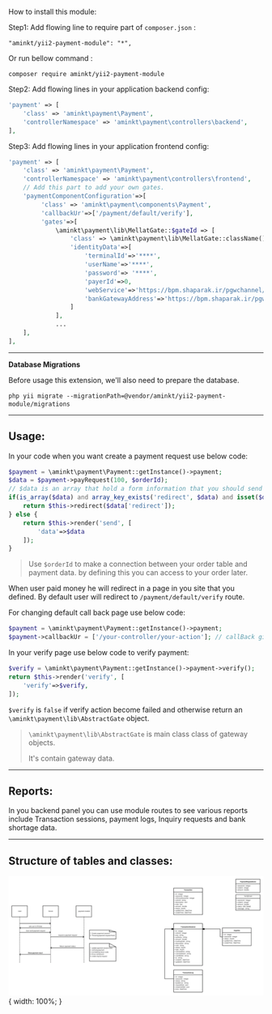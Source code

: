 How to install this module:

Step1: Add flowing line to require part of `composer.json` :
```
"aminkt/yii2-payment-module": "*",
```

Or run bellow command  :
```
composer require aminkt/yii2-payment-module
```

Step2: Add flowing lines in your application backend config:

```php
'payment' => [
    'class' => 'aminkt\payment\Payment',
    'controllerNamespace' => 'aminkt\payment\controllers\backend',
],
```

Step3: Add flowing lines in your application frontend config:

```php
'payment' => [
    'class' => 'aminkt\payment\Payment',
    'controllerNamespace' => 'aminkt\payment\controllers\frontend',
    // Add this part to add your own gates.
    'paymentComponentConfiguration'=>[
         'class' => 'aminkt\payment\components\Payment',
         'callbackUr'=>['/payment/default/verify'],
         'gates'=>[
             \aminkt\payment\lib\MellatGate::$gateId => [
                 'class' => \aminkt\payment\lib\MellatGate::className(),
                 'identityData'=>[
                     'terminalId'=>'****',
                     'userName'=>'****',
                     'password'=> '****',
                     'payerId'=>0,
                     'webService'=>'https://bpm.shaparak.ir/pgwchannel/services/pgw?wsdl',
                     'bankGatewayAddress'=>'https://bpm.shaparak.ir/pgwchannel/startpay.mellat',
                 ]
             ],
             ...
    ],
],
```

---
**Database Migrations**

Before usage this extension, we'll also need to prepare the database.

```
php yii migrate --migrationPath=@vendor/aminkt/yii2-payment-module/migrations
```

---
Usage:
---
In your code when you want create a payment request use below code:
```php
$payment = \aminkt\payment\Payment::getInstance()->payment;
$data = $payment->payRequest(100, $orderId);
// $data is an array that hold a form information that you should send to bank gateway
if(is_array($data) and array_key_exists('redirect', $data) and isset($data['redirect'])){
    return $this->redirect($data['redirect']);
} else {
    return $this->render('send', [
        'data'=>$data
    ]);
}
```

> Use `$orderId` to make a connection between your order table and payment data. by defining this you can access to your order later.

When user paid money he will redirect in a page in you site that you defined.
By default user will redirect to `/payment/default/verify` route.

For changing default call back page use below code:

```php
$payment = \aminkt\payment\Payment::getInstance()->payment;
$payment->callbackUr = ['/your-controller/your-action']; // callBack give an array defined a route.
```

In your verify page use below code to verify payment:
```php
$verify = \aminkt\payment\Payment::getInstance()->payment->verify();
return $this->render('verify', [
    'verify'=>$verify,
]);
```
`$verify` is `false` if verify action become failed and otherwise return an `\aminkt\payment\lib\AbstractGate` object.
> `\aminkt\payment\lib\AbstractGate` is main class class of gateway objects. 
>   
> It's contain gateway data.

---
Reports:
---

In you backend panel you can use module routes to see various reports include Transaction sessions, payment logs, Inquiry requests and bank shortage data.

---
Structure of tables and classes:
---
![Data base scheme](doc/structure.png){ width: 100%; }